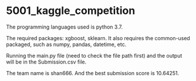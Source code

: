 # 5001_kaggle_competition

The programming languages used is python 3.7. 

The required packages: xgboost, sklearn. It also requires the common-used packaged, such as numpy, pandas, datetime, etc.

Running the main.py file (need to check the file path first) and the output will be in the Submission.csv file.

The team name is shan666. And the best submission score is 10.64251.
